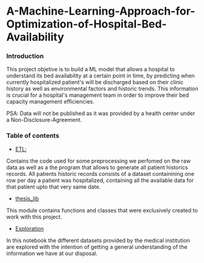 # A-Machine-Learning-Approach-for-Optimization-of-Hospital-Bed-Availability

### Introduction

This project objetive is to build a ML model that allows a hospital to understand its bed availability at a certain point in time, by predicting when currently hospitalized patient's will be discharged based on their clinic history as well as environmental factors and historic trends. This  information is crucial for a hospital's management team in order to improve their bed capacity management efficiencies.

PSA: Data will not be published as it was provided by a health center under a Non-Disclosure-Agreement. 

### Table of contents



* [ETL:](https://github.com/josedallavia/A-Machine-Learning-Approach-for-Prediction-of-Hospital-Bed-Availability/tree/master/ETL)

Contains the code used for some preprocessing we perfomed on the raw data as well as a the program that allows to generate all  patient historics records. All patients historic records consists of a dataset containining one row per day a patient was hospitalized, containing all the available data for that patient upto that very same date. 

* [thesis_lib](https://github.com/josedallavia/A-Machine-Learning-Approach-for-Prediction-of-Hospital-Bed-Availability/tree/master/thesis_lib)

This module contains functions and classes that were exclusively created to work with this project. 

* [Exploration](https://github.com/josedallavia/A-Machine-Learning-Approach-for-Prediction-of-Hospital-Bed-Availability/blob/master/Exploratory.ipynb)

In this notebook the different datasets provided by the medical institution are explored with the intention of getting a general understanding of the information we have at our disposal.

